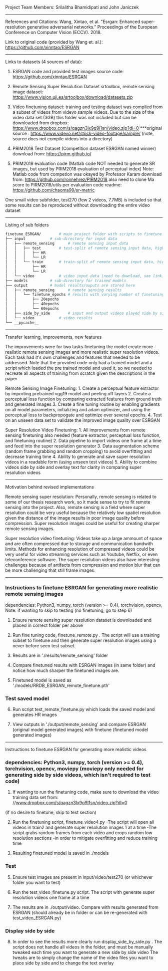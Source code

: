 Project Team Members:
Srilalitha Bhamidipati and John Janiczek

________________________________________________________________________________________________________________________________
References and Citations:
Wang, Xintao, et al. "Esrgan: Enhanced super-resolution generative adversarial networks." Proceedings of the European Conference on Computer Vision (ECCV). 2018.

Link to original code (provided by Wang et. al.):
https://github.com/xinntao/ESRGAN
________________________________________________________________________________________________________________________________
Links to datasets (4 sources of data):
1) ESRGAN code and provided test images
source code: https://github.com/xinntao/ESRGAN

2) Remote Sensing Super Resolution Dataset
srtoolbox, remote sensing image dataset: https://www.vision.uji.es/srtoolbox/download/datasets.zip

3) Video finetuning dataset:
training and testing dataset was compiled from a subset of videos from videvo sample videos.
Due to the size of the video data set (3GB) this folder was not included
but can be downloaded from dropbox:
https://www.dropbox.com/s/qagzn3lx9q9l1sn/video.zip?dl=0
***original source : https://www.videvo.net/stock-video-footage/sample/ (note, source does not compile videos into a directory)

4) PRIM2018 Test Dataset (Competition dataset ESRGAN named winner)
download from: https://pirm.github.io/

5) PRIM2018 evaluation code (Matlab code NOT needed to generate SR images, but used by PRIM2018 evaluation of perceptual index)
Note: Matlab code from competion was okayed by Professor Karam
download from: https://github.com/roimehrez/PIRM2018
also need to clone Ma score to PIRM2018/utils per evaluation code readme: https://github.com/chaoma99/sr-metric

One small video subfolder, test270 (few 2 videos, 7.7MB) is included so that some results can be reproduced
without downloading the entire video dataset


________________________________________________________________________________________________________________________________
Listing of sub folders
```bash
finetune_ESRGAN/ 		# main project folder with scripts to finetune and test models
├── input			# sub-directory for input data
│   ├── remote_sensing		# remote sensing input data
│   │   ├── test		# test-split of remote sensing input data, high and low resolution
│   │   │   ├── HR		
│   │   │   └── LR		
│   │   └── train		# train-split of remote sensing input data, high and low resolution
│   │       ├── HR		
│   │       └── LR		
│   └── video			# video input data (need to download, see link)
├── models			# sub-directory for trained models
├── output			# model results/ouputs are stored here
│   ├── remote_sensing		# remote sensing results			
│   │   └── finetune_epochs	# results with varying number of finetuning epochs
│   │       ├── 20epochs
│   │       ├── 40epochs
│   │       └── 60epochs
│   ├── side_by_side		# input and output videos played side by side
│   └── video			# video results
└── __pycache__	
```



________________________________________________________________________________________________________________________________

Transfer learning, improvements, new features

The improvements were for two tasks finetuning the model create more realistic remote sensing images and more realistic super resolution
videos. Each task had it's own challenges and features that needed to be addressed. Note that the provided code only had a trained model
and a script which loaded the pre trained model and used it, so we needed to recreate all aspects of training from scratch given the 
descriptions in the paper

Remote Sensing Image Finetuning:
	1. Create a perceptual feature extractor by importing pretrained vgg19 model and peeling off layers
	2. Create a perceptual loss function by comparing extracted features from ground truth and generated images
	3. Create a fine tuning routine by enabling gradients on all model parameters, initializing and adam optimizer, and
	using the perceptual loss to backpropogate and optimize over several epochs.
	4. Test on an unseen data set to validate the improved image quality over ESRGAN

Super Resolution Video Finetuning:
	1. All improvements from remote sensing finetuning also needed (feature extractor, perceptual loss function, and finetuning routine)
	2. Data pipeline to import videos one frame at a time and feed into the super resolution generator
	3. Data augmentation scheme (random frame grabbing and random cropping) to avoid overfitting and decrease training time
	4. Ability to generate and save super resolution videos in a readable form (using unseen test videos)
	5. Ability to combine videos side by side and overlay text for clarity in comparing super resolution videos
________________________________________________________________________________________________________________________________
Motivation behind revised implementations

Remote sensing super resolution: Personally, remote sensing is related to some of our thesis research work, so it made sense to try to fit remote sensing into the project. Also, remote sensing is a field where super resolution could be very useful because the relatively low spatiel resolution given the distance of the image results in poor image quality before compression. Super resolution images could be useful for creating sharper remote sensing images.

Super resolution video finetuning: Videos take up a large ammount of space and are often compressed due to storage and communication bandwith limits. Methods for enhancing resolution of compressed videos could be very useful for video streaming services such as Youtube, Netflix, or even teleconference software. The super resolution videos also have interesting challenges because of artifacts from compression and motion blur that can be more challenging that still frame images.
________________________________________________________________________________________________________________________________

### Instructions to finetune ESRGAN for generating more realistic remote sensing images

dependencies: Python3, numpy, torch (version >= 0.4), torchvision, opencv, 
Note: if wanting to skip to testing (no finetuning, go to step 6)
 
1. Ensure remote sensing super resolution dataset is downloaded and placed in correct folder per above 

2. Run fine tuning code, finetune_remote.py . The script will use a training subset to finetune and then generate
super resolution images using a never before seen test subset.

3. Results are in './results/remote_sensing' folder

4. Compare finetuned results with ESRGAN images (in same folder) and notice how much sharper
the finetuned images are.

5. Finetuned model is saved as './models/RRDB_ESRGAN_remote_finetune.pth'

### Test saved model

6. Run script test_remote_finetune.py which loads the saved model and generates HR images

7. View outputs in './output/remote_sensing' and compare ESRGAN (original model generated images) with finetune (finetuned model generated images)
________________________________________________________________________________________________________________________________________

Instructions to finetune ESRGAN for generating more realistic videos

### dependencies: Python3, numpy, torch (version >= 0.4), torchvision, opencv, moviepy (moviepy only needed for generating side by side videos, which isn't required to test code)


1. If wanting to run the finetuning code, make sure to download the video training data set from:
//www.dropbox.com/s/qagzn3lx9q9l1sn/video.zip?dl=0

(if no desire to finetune, skip to test section)

2. Run the finetuning script, finetune_video4.py
	-The script will open all videos in train2 and generate super resolution images 1 at a time
	-The script grabs random frames from each video and crops random low resolution sections
	-in order to mitigate overfitting and reduce training time

4. Resulting finetuned model is saved in ./models

### Test

5. Ensure test images are present in input/video/test270 (or whichever folder you want to test)

6. Run the test_video_finetune.py script. The script with generate super resolution videos one frame at a time

7. The results are in ./output/video. Compare with results generated from ESRGAN (should already be in folder
or can be re-generated with test_video_ESRGAN.py)

### Display side by side

8. In order to see the results more clearly run display_side_by_side.py . The script does not handle
all videos in the folder, and must be manually tweaked each time you want to generate a new side by side video
The tweaks are to simply change the name of the video files you want to place side by side and to change
the text overlay








